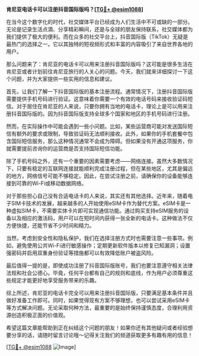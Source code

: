 **肯尼亚电话卡可以注册抖音国际版吗？[[TG💪+ @esim1088](https://t.me/s/esim1088)]**

在当今这个数字化的时代，社交媒体平台已经成为人们生活中不可或缺的一部分。无论是记录生活点滴、分享精彩瞬间，还是与全球的朋友保持联系，社交媒体都为我们提供了极大的便利。而在众多的社交平台上，抖音国际版（TikTok）无疑是最热门的选择之一。它以其独特的短视频形式和丰富的内容吸引了来自世界各地的用户。

那么问题来了：肯尼亚的电话卡可以用来注册抖音国际版吗？这可能是很多生活在肯尼亚或者计划前往肯尼亚旅行的人关心的问题。今天，我们就来详细探讨一下这个问题，并为大家提供一些实用的信息和建议。

首先，让我们了解一下抖音国际版的基本注册流程。通常情况下，注册抖音国际版需要提供手机号码进行验证。这意味着你需要一个有效的电话号码来接收验证码短信。对于居住在肯尼亚的人来说，只要你拥有当地的电话卡，理论上是可以用来注册抖音国际版的。因为抖音国际版支持全球多个国家和地区的手机号码进行注册。

然而，在实际操作中可能会遇到一些小问题。比如，某些运营商可能对发送国际短信有额外的要求或限制，导致验证码无法顺利接收。此外，如果你的手机套餐中包含国际短信服务，那么这种情况通常不会成为障碍。但如果没有开通这项服务，你就需要提前咨询你的运营商是否支持国际短信功能。

除了手机号码之外，还有一个重要的因素需要考虑——网络连接。虽然大多数情况下，只要有稳定的互联网连接就能顺利完成注册过程，但在某些地区，尤其是偏远的地方，网络信号可能不够稳定。因此，在尝试注册之前，请确保你的设备能够连接到可靠的Wi-Fi或移动数据网络。

对于那些担心自己没有合适电话卡的人来说，其实还有其他选择。近年来，随着电子SIM卡技术的发展，越来越多的人开始使用eSIM卡作为替代方案。eSIM卡是一种虚拟SIM卡，不需要实体卡片即可实现通信功能。通过购买支持eSIM服务的设备以及相应的激活码，用户可以在短时间内获得一张全新的电话卡。这种做法不仅方便快捷，还能节省不少时间和精力。

当然，考虑到安全性和隐私保护，我们在选择注册方式时也需要注意一些事项。例如，避免使用公共Wi-Fi进行敏感操作；定期更新软件版本以修复已知漏洞；设置强密码并启用双重身份验证等措施都可以有效降低账户被盗风险。

最后值得一提的是，即使成功注册了抖音国际版账号，我们也要注意遵守相关法律法规和社会公德心。毕竟，任何平台都有自己的规则和底线，作为用户必须尊重这些规定才能更好地享受服务带来的乐趣。

综上所述，肯尼亚的电话卡完全可以用来注册抖音国际版，只要满足基本条件并且做好准备工作即可。同时，如果觉得现有方案不够理想，也可以尝试采用eSIM卡等方式解决问题。无论采取何种方法，最重要的是始终保持谨慎态度，合理利用资源创造积极正面的价值观。

希望这篇文章能帮助到正在纠结这个问题的朋友！如果你还有其他疑问或者经验想要分享的话，请随时留言讨论哦～记得关注我们的频道获取更多有趣有用的信息！

[[TG💪+ @esim1088](https://t.me/s/esim1088) ![Image](https://i.postimg.cc/4NQfJmqS/Snipaste-2025-05-13-00-14-12.png)]